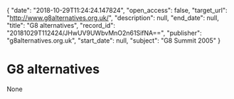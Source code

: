 {
  "date": "2018-10-29T11:24:24.147824", 
  "open_access": false, 
  "target_url": "http://www.g8alternatives.org.uk/", 
  "description": null, 
  "end_date": null, 
  "title": "G8 alternatives", 
  "record_id": "20181029T112424/JHwUV9UWbvMnO2n61SifNA==", 
  "publisher": "g8alternatives.org.uk", 
  "start_date": null, 
  "subject": "G8 Summit 2005"
}

# G8 alternatives

None
